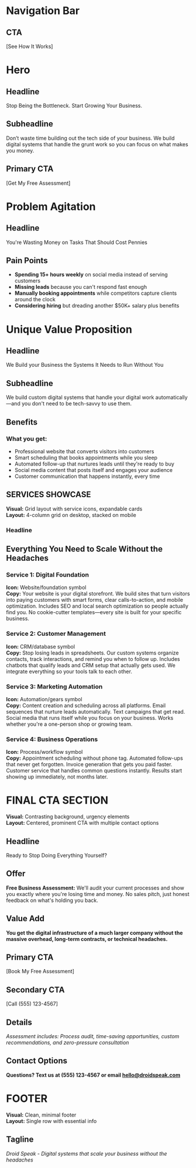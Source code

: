 # Navigation Bar

## CTA

[See How It Works]

# Hero

## Headline

Stop Being the Bottleneck. Start Growing Your Business.

## Subheadline

Don’t waste time building out the tech side of your business. We build digital systems that handle the grunt work so you can focus on what makes you money.

## Primary CTA

[Get My Free Assessment]

# Problem Agitation

## Headline

You're Wasting Money on Tasks That Should Cost Pennies

## Pain Points

- **Spending 15+ hours weekly** on social media instead of serving customers  
- **Missing leads** because you can't respond fast enough  
- **Manually booking appointments** while competitors capture clients around the clock  
- **Considering hiring** but dreading another $50K+ salary plus benefits

# Unique Value Proposition

## Headline

We Build your Business the Systems It Needs to Run Without You

## Subheadline

We build custom digital systems that handle your digital work automatically—and you don't need to be tech-savvy to use them.

## Benefits

### What you get:

- Professional website that converts visitors into customers  
- Smart scheduling that books appointments while you sleep  
- Automated follow-up that nurtures leads until they're ready to buy  
- Social media content that posts itself and engages your audience  
- Customer communication that happens instantly, every time

## SERVICES SHOWCASE

**Visual:** Grid layout with service icons, expandable cards  
**Layout:** 4-column grid on desktop, stacked on mobile

### Headline

## Everything You Need to Scale Without the Headaches

### Service 1: Digital Foundation

**Icon:** Website/foundation symbol  
**Copy:** Your website is your digital storefront. We build sites that turn visitors into paying customers with smart forms, clear calls-to-action, and mobile optimization. Includes SEO and local search optimization so people actually find you. No cookie-cutter templates—every site is built for your specific business.

### Service 2: Customer Management

**Icon:** CRM/database symbol  
**Copy:** Stop losing leads in spreadsheets. Our custom systems organize contacts, track interactions, and remind you when to follow up. Includes chatbots that qualify leads and CRM setup that actually gets used. We integrate everything so your tools talk to each other.

### Service 3: Marketing Automation

**Icon:** Automation/gears symbol  
**Copy:** Content creation and scheduling across all platforms. Email sequences that nurture leads automatically. Text campaigns that get read. Social media that runs itself while you focus on your business. Works whether you're a one-person shop or growing team.

### Service 4: Business Operations

**Icon:** Process/workflow symbol  
**Copy:** Appointment scheduling without phone tag. Automated follow-ups that never get forgotten. Invoice generation that gets you paid faster. Customer service that handles common questions instantly. Results start showing up immediately, not months later.

# FINAL CTA SECTION

**Visual:** Contrasting background, urgency elements  
**Layout:** Centered, prominent CTA with multiple contact options

## Headline

Ready to Stop Doing Everything Yourself?

## Offer

**Free Business Assessment:** We'll audit your current processes and show you exactly where you're losing time and money. No sales pitch, just honest feedback on what's holding you back.

## Value Add

**You get the digital infrastructure of a much larger company without the massive overhead, long-term contracts, or technical headaches.**

## Primary CTA

[Book My Free Assessment]

## Secondary CTA

[Call (555) 123-4567]

## Details

*Assessment includes: Process audit, time-saving opportunities, custom recommendations, and zero-pressure consultation*

## Contact Options

**Questions? Text us at (555) 123-4567 or email hello@droidspeak.com**

# FOOTER

**Visual:** Clean, minimal footer  
**Layout:** Single row with essential info

## Tagline

*Droid Speak - Digital systems that scale your business without the headaches*
